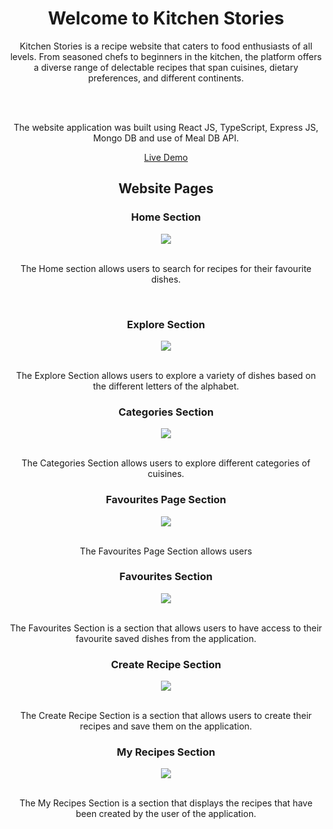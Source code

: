 <h1 align="center"> Welcome to Kitchen Stories </h1>

<div align="center" >
Kitchen Stories is a recipe website that caters to food enthusiasts of all levels. From seasoned chefs to beginners in the kitchen, the platform offers a diverse range of delectable recipes that span cuisines, dietary preferences, and different continents.

  <br><br>
  
The website application was built using React JS, TypeScript, Express JS, Mongo DB and use of Meal DB API.

[Live Demo](https://cook-io-8x99.onrender.com)
</div>

<h2 align="center"> Website Pages </h2>

<div>
  <h3 align="center" >Home Section</h3>

  <div align="center" >
    <img  src="https://i.postimg.cc/65SfxB2m/Cook-io-Home-Page.jpg"> 

  </div>

  <br>
  
  <p align="center" >The Home section allows users to search for recipes for their favourite dishes. </p>
</div>

<br>

<div>
  <h3 align="center" >Explore Section</h3>

  <div align="center" >
    <img  src="https://i.postimg.cc/QtbvfFMP/Cook-io-Explore-Page.jpg"> 

  </div>

  <br>
  
  <p align="center">The Explore Section allows users to explore a variety of dishes based on the different letters of the alphabet.</p>
</div>

<div>
  <h3 align="center" >Categories Section</h3>

  <div align="center" >
    <img  src="https://i.postimg.cc/Fs1wxsXW/Cook-io-Categories-Page.jpg"> 

  </div>

  <br>
  
  <p align="center">The Categories Section allows users to explore different categories of cuisines.</p>
</div>

<div>
  
<h3 align="center" >Favourites Page Section</h3>

  <div align="center">
    <img  src="https://i.postimg.cc/NFRDdVb0/Cook-io-Favourites-Page.jpg"> 

  </div>

  <br> 

  <p align="center" >
    The Favourites Page Section allows users 
  </p>
  
</div>

<div>
  
<h3 align="center" >Favourites Section</h3>

  <div align="center" >
    <img  src="https://i.postimg.cc/NFRDdVb0/Cook-io-Favourites-Page.jpg"> 

  </div>

  <br>
  <p align="center">The Favourites Section is a section that allows users to have access to their favourite saved dishes from the application.</p>
</div>

<h3 align="center" >Create Recipe Section</h3>

  <div align="center" >
    <img  src="https://i.postimg.cc/RVk96nJQ/Cook-io-Create-Page.jpg"> 

  </div>

  <br>
  <p align="center">The Create Recipe Section is a section that allows users to create their recipes and save them on the application.</p>
  
</div>

<h3 align="center" >My Recipes Section</h3>

  <div align="center" >
    <img  src="https://i.postimg.cc/RF2973bB/Cook-io-Recipes-Page.jpg"> 

  </div>

  <br>
  <p align="center">The My Recipes Section is a section that displays the recipes that have been created by the user of the application.</p>
  
</div>

